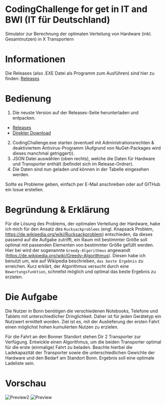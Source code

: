 # CodingChallenge for get in IT and BWI (IT für Deutschland)
 Simulator zur Berechnung der optimalen Verteilung von Hardware (inkl. Gesamtnutzen) in X Transportern
 
# Informationen
 Die Releases (also .EXE Datei als Programm zum Ausführen) sind hier zu finden: [Releases](https://github.com/nflug/CodingChallenge/releases)

# Bedienung
 1. Die neuste Version auf der Releases-Seite herunterladen und entpacken. 
  - [Releases](https://github.com/nflug/CodingChallenge/releases/tag/1.0.0) 
  - [Direkter Download](https://github.com/nflug/CodingChallenge/releases/download/1.0.0/CodingChallenge_1.0.0.rar)
 2. CodingChallenge.exe starten (eventuell mit Administrationsrechten & deaktiviertem Antivirus-Programm (Aufgrund von NuGet-Packages wird dieses manchmal getriggert)).
 2. JSON Datei auswählen (oben rechts), welche die Daten für Hardware und Transporter enthält (befindet sich im Release-Ordner).
 3. Die Daten sind nun geladen und können in der Tabelle eingesehen werden.
 
 Sollte es Probleme geben, einfach per E-Mail anschreiben oder auf GITHub ein Issue erstellen.

# Begründung & Erklärung
Für die Lösung des Problems, der optimalen Verteilung der Hardware, habe ich mich für den Ansatz des `Rucksackproblems` (engl. Knapsack Problem, https://de.wikipedia.org/wiki/Rucksackproblem) entschieden, da dieses passend auf die Aufgabe zutrifft, ein Raum mit bestimmter Größe soll optimal mit passenden Elementen von bestimmter Größe gefüllt werden. Hier bei wird der sogenannte `Greedy-Algorithmus` angewandt (https://de.wikipedia.org/wiki/Greedy-Algorithmus). Diesen habe ich benutzt um, wie auf Wikipedia beschrieben, `das beste Ergebnis` zu erreichen. Kurz erklärt, der Algorithmus versucht durch eine `Bewertungsfunktion`, schnellst möglich und optimal das beste Ergebnis zu erzielen.

# Die Aufgabe
 Die Nutzer in Bonn benötigen die verschiedenen Notebooks, Telefone und Tablets mit unterschiedlicher Dringlichkeit. Daher ist für jeden Gerätetyp ein Nutzwert ermittelt worden. Ziel ist es, mit der Auslieferung der ersten Fahrt einen möglichst hohen kumulierten Nutzen zu erzielen.

 Für die Fahrt an den Bonner Standort stehen Dir 2 Transporter zur Verfügung. Entwickle einen Algorithmus, um die beiden Transporter optimal für die erste (einmalige) Fahrt zu beladen. Beachte hierbei die Ladekapazität der Transporter sowie die unterschiedlichen Gewichte der Hardware und den Bedarf am Standort Bonn. Ergebnis soll eine optimale Ladeliste sein. 

# Vorschau
![Preview2](https://chemicalmonkeys.de/Preview2.png)
![Preview](https://chemicalmonkeys.de/Preview.png)
